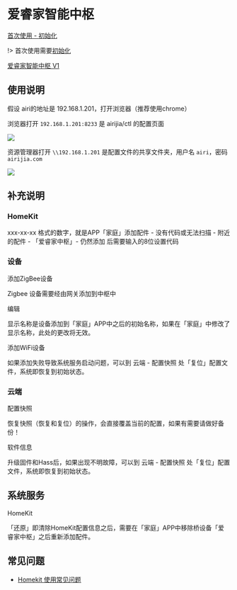# 爱睿家智能中枢


[首次使用 - 初始化](ctl/init)

!> 首次使用需要[初始化](ctl/init)

[爱睿家智能中枢 V1](//player.bilibili.com/player.html?aid=26627767&cid=45795189&page=1 ':include :type=iframe width="720" height="530"')


## 使用说明

假设 airi的地址是 192.168.1.201，打开浏览器（推荐使用chrome）


浏览器打开 `192.168.1.201:8233` 是 airijia/ctl 的配置页面

![](http://pic.airijia.com/doc/20181126103723.png)


资源管理器打开 `\\192.168.1.201` 是配置文件的共享文件夹，用户名 `airi`，密码 `airijia.com`


![](http://pic.airijia.com/doc/20181126103401.png)




## 补充说明



### HomeKit

xxx-xx-xx 格式的数字，就是APP「家庭」添加配件 - 没有代码或无法扫描 - 附近的配件 - 「爱睿家中枢」- 仍然添加 后需要输入的8位设置代码


### 设备

添加ZigBee设备

Zigbee 设备需要经由网关添加到中枢中

编辑

显示名称是设备添加到「家庭」APP中之后的初始名称，如果在「家庭」中修改了显示名称，此处的更改将无效。

添加WiFi设备

如果添加失败导致系统服务启动问题，可以到 云端 - 配置快照 处「复位」配置文件，系统即恢复到初始状态。


### 云端

配置快照

恢复快照（恢复和复位）的操作，会直接覆盖当前的配置，如果有需要请做好备份！

软件信息

升级固件和Hass后，如果出现不明故障，可以到 云端 - 配置快照 处「复位」配置文件，系统即恢复到初始状态。


## 系统服务

HomeKit

「还原」即清除HomeKit配置信息之后，需要在「家庭」APP中移除桥设备「爱睿家中枢」之后重新添加配件。







## 常见问题

- [Homekit 使用常见问题](ctl/homekit/)



<!-- ## 扩展功能

- [REST API](ctl/develop/external_api_rest)
- [WEBSOCKET API](ctl/develop/external_api_websocket) -->